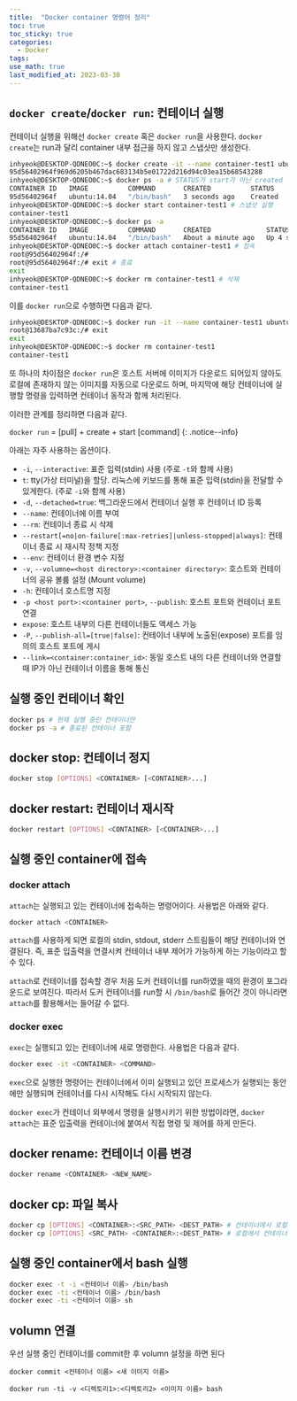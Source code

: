 ```yaml
---
title:  "Docker container 명령어 정리"
toc: true
toc_sticky: true
categories:
  - Docker
tags:
use_math: true
last_modified_at: 2023-03-30
---
```


## `docker create`/`docker run`: 컨테이너 실행

컨테이너 실행을 위해선 `docker create` 혹은 `docker run`을 사용한다.
`docker create`는 run과 달리 container 내부 접근을 하지 않고 스냅샷만 생성한다.

```bash
inhyeok@DESKTOP-QDNEO0C:~$ docker create -it --name container-test1 ubuntu:14.04
95d56402964f969d6205b467dac683134b5e01722d216d94c03ea15b68543288
inhyeok@DESKTOP-QDNEO0C:~$ docker ps -a # STATUS가 start가 아닌 created
CONTAINER ID   IMAGE          COMMAND       CREATED          STATUS          PORTS     NAMES
95d56402964f   ubuntu:14.04   "/bin/bash"   3 seconds ago    Created                   container-test1
inhyeok@DESKTOP-QDNEO0C:~$ docker start container-test1 # 스냅샷 실행
container-test1
inhyeok@DESKTOP-QDNEO0C:~$ docker ps -a
CONTAINER ID   IMAGE          COMMAND       CREATED              STATUS          PORTS     NAMES
95d56402964f   ubuntu:14.04   "/bin/bash"   About a minute ago   Up 4 seconds              container-test1
inhyeok@DESKTOP-QDNEO0C:~$ docker attach container-test1 # 접속
root@95d56402964f:/#
root@95d56402964f:/# exit # 종료
exit
inhyeok@DESKTOP-QDNEO0C:~$ docker rm container-test1 # 삭제
container-test1
```


이를 `docker run`으로 수행하면 다음과 같다.

```bash
inhyeok@DESKTOP-QDNEO0C:~$ docker run -it --name container-test1 ubuntu:14.04 bash
root@13687ba7c93c:/# exit
exit
inhyeok@DESKTOP-QDNEO0C:~$ docker rm container-test1
container-test1
```

또 하나의 차이점은 `docker run`은 호스트 서버에 이미지가 다운로드 되어있지 않아도 로컬에 존재하지 않는 이미지를 자동으로 다운로드 하며, 마지막에 해당 컨테이너에 실행할 명령을 입력하면 컨테이너 동작과 함께 처리된다.

이러한 관계를 정리하면 다음과 같다.

`docker run` = [pull] + create + start [command]
{: .notice--info}

아래는 자주 사용하는 옵션이다.
- `-i`, `--interactive`: 표준 입력(stdin) 사용 (주로 `-t`와 함께 사용)
- `t`: tty(가상 터미널)을 할당. 리눅스에 키보드를 통해 표준 입력(stdin)을 전달할 수 있게한다. (주로 `-i`와 함께 사용)
- `-d`, `--detached=true`: 백그라운드에서 컨테이너 실행 후 컨테이너 ID 등록
- `--name`: 컨테이너에 이름 부여
- `--rm`: 컨테이너 종료 시 삭제
- `--restart[=no|on-failure[:max-retries]|unless-stopped|always]`: 컨테이너 종료 시 재시작 정책 지정
- `--env`: 컨테이너 환경 변수 지정
- `-v`, `--volumne=<host directory>:<container directory>`: 호스트와 컨테이너의 공유 볼륨 설정 (Mount volume)
- `-h`: 컨테이너 호스트명 지정
- `-p <host port>:<container port>`, `--publish`: 호스트 포트와 컨테이너 포트 연결
- `expose`: 호스트 내부의 다른 컨테이너들도 액세스 가능
- `-P`, `--publish-all=[true|false]`: 컨테이너 내부에 노출된(expose) 포트를 임의의 호스트 포트에 게시
- `--link=<container:container_id>`: 동일 호스트 내의 다른 컨테이너와 연결할 때 IP가 아닌 컨테이너 이름을 통해 통신


## 실행 중인 컨테이너 확인

```sh
docker ps # 현재 실행 중인 컨테이너만
docker ps -a # 종료된 컨테이너 포함
```

## docker stop: 컨테이너 정지

```sh
docker stop [OPTIONS] <CONTAINER> [<CONTAINER>...]
```

## docker restart: 컨테이너 재시작

```sh
docker restart [OPTIONS] <CONTAINER> [<CONTAINER>...]
```

## 실행 중인 container에 접속

### docker attach

`attach`는 실행되고 있는 컨테이너에 접속하는 명령어이다.
사용법은 아래와 같다.

```sh
docker attach <CONTAINER>
```

`attach`를 사용하게 되면 로컬의 stdin, stdout, stderr 스트림들이 해당 컨테이너와 연결된다. 
즉, 표준 입출력을 연결시켜 컨테이너 내부 제어가 가능하게 하는 기능이라고 할 수 있다.

`attach`로 컨테이너를 접속할 경우 처음 도커 컨테이너를 run하였을 때의 환경이 포그라운드로 보여진다. 
따라서 도커 컨테이너를 run할 시 `/bin/bash`로 들어간 것이 아니라면 `attach`를 활용해서는 들어갈 수 없다.

### docker exec

`exec`는 실행되고 있는 컨테이너에 새로 명령한다. 
사용법은 다음과 같다.

```sh
docker exec -it <CONTAINER> <COMMAND>
```

`exec`으로 실행한 명령어는 컨테이너에서 이미 실행되고 있던 프로세스가 실행되는 동안에만 실행되며 컨테이너를 다시 시작해도 다시 시작되지 않는다.

`docker exec`가 컨테이너 외부에서 명령을 실행시키기 위한 방법이라면, `docker attach`는 표준 입출력을 컨테이너에 붙여서 직접 명령 및 제어를 하게 만든다.

## docker rename: 컨테이너 이름 변경

```sh
docker rename <CONTAINER> <NEW_NAME>
```

## docker cp: 파일 복사

```sh
docker cp [OPTIONS] <CONTAINER>:<SRC_PATH> <DEST_PATH> # 컨테이너에서 로컬로 가져올 때
docker cp [OPTIONS] <SRC_PATH> <CONTAINER>:<DEST_PATH> # 로컬에서 컨테이너로 가져올 때
```

## 실행 중인 container에서 bash 실행
```sh
docker exec -t -i <컨테이너 이름> /bin/bash
docker exec -ti <컨테이너 이름> /bin/bash
docker exec -ti <컨테이너 이름> sh
```

## volumn 연결

우선 실행 중인 컨테이너를 commit한 후 volumn 설정을 하면 된다

```
docker commit <컨테이너 이름> <새 이미지 이름>

docker run -ti -v <디렉토리1>:<디렉토리2> <이미지 이름> bash
```